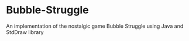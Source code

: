 # Bubble-Struggle
An implementation of the nostalgic game Bubble Struggle using Java and StdDraw library
